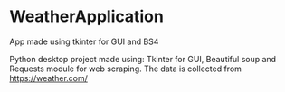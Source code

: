 # WeatherApplication
App made using tkinter for GUI and BS4

Python desktop project made using: Tkinter for GUI, Beautiful soup and Requests module for web scraping. 
The data is collected from https://weather.com/
